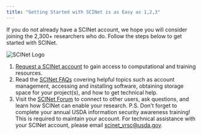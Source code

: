 ```yaml
---
title: "Getting Started with SCINet is as Easy as 1,2,3"
---
```


<div class="grid-row"><div class="grid-col">
<p>If you do not already have a SCINet account, we hope you will consider joining the 2,300+ researchers who do. Follow the steps below to get started with SCINet.</p>
</div><div class="grid-col-4">
<img src="https://scinet.usda.gov/assets/img/site/SCINet_logo.svg" alt="SCINet Logo">
</div></div>

1. [Request a SCINet account](/about/signup) to gain access to computational and training
resources.
2. Read the [SCINet FAQs](/support/faq) covering helpful topics such as account management,
accessing and installing software, obtaining storage space for your project(s), and
how to get technical help.
3. Visit the [SCINet Forum](https://forum.scinet.usda.gov/?utm_medium=email&utm_source=govdelivery) to connect to other users, ask questions, and learn
how SCINet can enable your research.
P.S. Don't forget to complete your annual USDA information security awareness training!
This is required to maintain your account.
For technical assistance with your SCINet account, please email
scinet_vrsc@usda.gov.